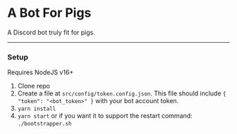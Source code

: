 # A Bot For Pigs

A Discord bot truly fit for pigs.

---

### Setup

Requires NodeJS v16+

1. Clone repo
2. Create a file at `src/config/token.config.json`. This file should include `{ "token": "<bot_token>" }` with your bot account token.
3. `yarn install`
4. `yarn start` or if you want it to support the restart command: `./bootstrapper.sh`
